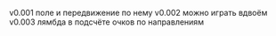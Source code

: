 v0.001  поле и передвижение по нему
v0.002  можно играть вдвоём
v0.003  лямбда в подсчёте очков по направлениям